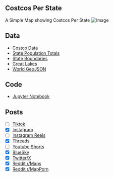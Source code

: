 ## Costcos Per State
A Simple Map showing Costcos Per State
![Image](https://drive.google.com/uc?export=view&id=1zZEX_LTfuoWDVCj9V4G-TknwkGWKUz-_)

## Data
* [Costco Data](https://www.costco.com/WarehouseListByStateDisplayView)
* [State Population Totals](https://www.census.gov/data/tables/time-series/demo/popest/2020s-state-total.html)
* [State Boundaries](https://www.census.gov/geographies/mapping-files/time-series/geo/carto-boundary-file.html)
* [Great Lakes](https://usicecenter.gov/Products/GreatLakesData)
* [World GeoJSON](https://public.opendatasoft.com/explore/dataset/world-administrative-boundaries/export/?flg=en-us)

## Code
* [Jupyter Notebook](FormatData.ipynb)

## Posts
- [ ] [Tiktok]()
- [x] [Instagram](https://www.instagram.com/p/DFsswhKv0-0/)
- [ ] [Instagram Reels]()
- [x] [Threads](https://www.threads.net/@vinemapper/post/DFssxIZvWKP)
- [ ] [Youtube Shorts]()
- [x] [BlueSky](https://bsky.app/profile/vinemapper.bsky.social/post/3lhgzqug3ik2a)
- [x] [Twitter/X](https://x.com/VineMapper/status/1887182195095445837)
- [x] [Reddit r/Maps](https://www.reddit.com/r/Maps/comments/1iiehcn/costcos_per_state/)
- [x] [Reddit r/MapPorn](https://www.reddit.com/r/MapPorn/comments/1iieh0s/costcos_per_state/)
